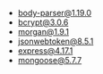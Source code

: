  + body-parser@1.19.0
+ bcrypt@3.0.6
+ morgan@1.9.1
+ jsonwebtoken@8.5.1
+ express@4.17.1
+ mongoose@5.7.7

